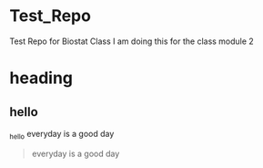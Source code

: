 # Test_Repo
Test Repo for Biostat Class
I am doing this for the class module 2
# heading
## hello
<sub> hello</sub>
everyday is a good day
> everyday is a good day
